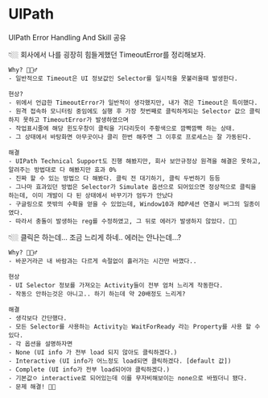 # UIPath
UIPath Error Handling And Skill 공유

👇🏼 회사에서 나를 굉장히 힘들게했던 TimeoutError를 정리해보자.

    Why? 🤷🏻‍♂️
    - 일반적으로 Timeout은 UI 정보값인 Selector를 일시적을 못불러올때 발생한다. 

    현상?
    - 위에서 언급한 TimeoutError가 일반적이 생각했지만, 내가 겪은 Timeout은 특이했다. 
    - 원격 접속하 모니터링 중임에도 실행 후 가장 첫번째로 클릭하게되는 Selector 값으 클릭하지 못하고 TimeoutError가 발생하였으며
    - 작업표시줄에 해당 윈도우창이 클릭을 기다리듯이 주황색으로 깜빡깜빡 하는 상태.
    - 그 상태에서 바탕화면 아무곳이나 클리 한번 해주면 그 이후로 프로세스는 잘 가동된다.
    
    해결
    - UIPath Technical Support도 진행 해봤지만, 회사 보안규정상 원격을 해결은 못하고, 알려주는 방법대로 다 해봤지만 효과 0%
    - 진짜 할 수 있는 방법으 다 해봤다. 클릭 전 대기하기, 클릭 두번하기 등등 
    - 그나마 효과있던 방법은 Selector가 Simulate 옵션으로 되어있으면 정상적으로 클릭을 하는데, 이미 개발이 다 된 상태에서 바꾸기가 엄두가 안났다
    - 구글링으로 뜻밖의 수확을 얻을 수 있었는데, Window10과 RDP세션 연결시 버그의 일종이였다.
    - 따라서 충돌이 발생하는 reg를 수정하였고, 그 뒤로 에러가 발생하지 않았다. 👍🏻





👇🏼 클릭은 하는데... 조금 느리게 하네.. 에러는 안나는데...? 
    
    Why? 🤷🏻‍♂️
    - 바꾼거라곤 내 바람과는 다르게 속절없이 흘러가는 시간만 바꼈다..
    
    현상
    - UI Selector 정보를 가져오는 Activity들이 전부 엄처 느리게 작동한다. 
    - 작동으 안하는것은 아니고.. 하기 하는데 약 20배정도 느리게?
    
    해결
    - 생각보다 간단했다. 
    - 모든 Selector를 사용하는 Activity는 WaitForReady 라는 Property를 사용 할 수 있다.
    - 각 옵션을 설명하자면
    - None (UI info 가 전부 load 되지 않아도 클릭하겠다.)
    - Interactive (UI info가 어느정도 load되면 클릭하겠다. [default 값])
    - Complete (UI info가 전부 load되어야 클릭하겠다.)
    - 기본값ㅇ interactive로 되어있는데 이를 무자비해보이는 none으로 바꿨더니 됐다. 
    - 문제 해결! 👍🏻
